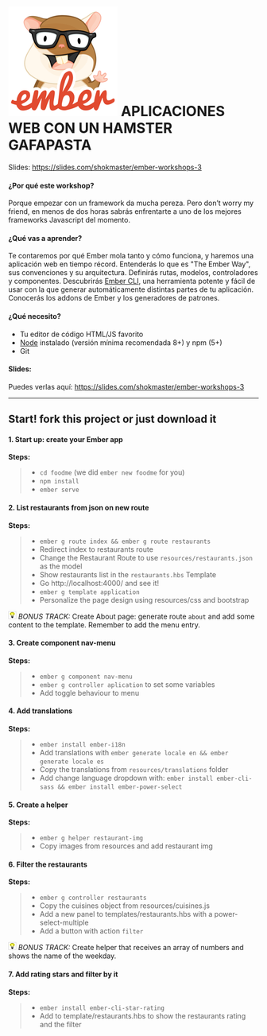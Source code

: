 ![](./_img/tomster-sm.png)
APLICACIONES WEB CON UN HAMSTER GAFAPASTA
===================

Slides: https://slides.com/shokmaster/ember-workshops-3

####  ¿Por qué este workshop?
Porque empezar con un framework da mucha pereza. Pero don’t worry my friend, en menos de dos horas sabrás enfrentarte a uno de los mejores frameworks Javascript del momento.

#### ¿Qué vas a aprender?
Te contaremos por qué Ember mola tanto y cómo funciona, y haremos una aplicación web en tiempo récord.
Entenderás lo que es "The Ember Way", sus convenciones y su arquitectura. Definirás rutas, modelos, controladores y componentes.
Descubrirás [Ember CLI](https://ember-cli.com), una herramienta potente y fácil de usar con la que generar automáticamente distintas partes de tu aplicación.
Conocerás los addons de Ember y los generadores de patrones.

#### ¿Qué necesito?
- Tu editor de código HTML/JS favorito
- [Node](https://nodejs.org) instalado (versión mínima recomendada 8+) y npm (5+)
- Git

#### Slides:
Puedes verlas aquí: https://slides.com/shokmaster/ember-workshops-3

----------


Start! fork this project or just download it
-------------

#### 1. Start up: create your Ember app

**Steps:**

> - `cd foodme` (we did `ember new foodme` for you)
> - `npm install`
> - `ember serve`

#### 2. List restaurants from json on new route

**Steps:**

> - `ember g route index && ember g route restaurants`
> - Redirect index to restaurants route
> - Change the Restaurant Route to use `resources/restaurants.json` as the model
> - Show restaurants list in the `restaurants.hbs` Template
> - Go http://localhost:4000/ and see it!
> - `ember g template application`
> - Personalize the page design using resources/css and bootstrap

![](./_img/tip.gif) _BONUS TRACK:_ Create About page: generate route `about` and add some content to the template. Remember to add the menu entry.

#### 3. Create component nav-menu

**Steps:**

> - `ember g component nav-menu`
> - `ember g controller aplication` to set some variables
> - Add toggle behaviour to menu

#### 4. Add translations

**Steps:**

> - `ember install ember-i18n`
> - Add translations with `ember generate locale en && ember generate locale es`
> - Copy the translations from `resources/translations` folder
> - Add change language dropdown with: `ember install ember-cli-sass && ember install ember-power-select`

#### 5. Create a helper

**Steps:**

> - `ember g helper restaurant-img`
> - Copy images from resources and add restaurant img

#### 6. Filter the restaurants

**Steps:**

> - `ember g controller restaurants`
> - Copy the cuisines object from resources/cuisines.js
> - Add a new panel to templates/restaurants.hbs with a power-select-multiple
> - Add a button with action `filter`

![](./_img/tip.gif) _BONUS TRACK:_ Create helper that receives an array of numbers and shows the name of the weekday.

#### 7. Add rating stars and filter by it

**Steps:**

> - `ember install ember-cli-star-rating`
> - Add to template/restaurants.hbs to show the restaurants rating and the filter
